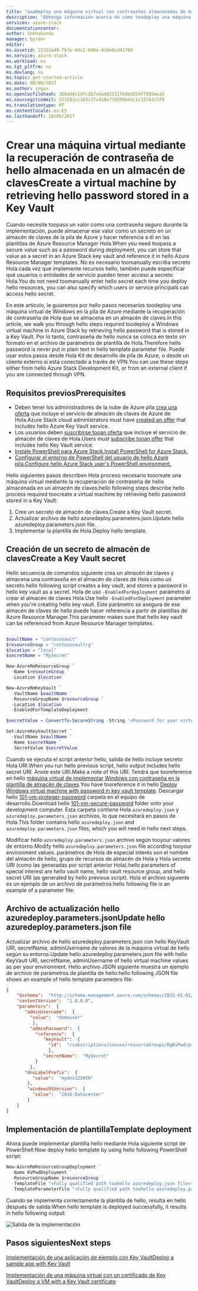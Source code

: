 ```yaml
---
title: "aaaDeploy una máquina virtual con contraseñas almacenadas de manera segura en la pila de Azure | Documentos de Microsoft"
description: "Obtenga información acerca de cómo toodeploy una máquina virtual mediante una contraseña almacenada en el almacén de claves de pila de Azure"
services: azure-stack
documentationcenter: 
author: SnehaGunda
manager: byronr
editor: 
ms.assetid: 23322a49-fb7e-4dc2-8d0e-43de8cd41f80
ms.service: azure-stack
ms.workload: na
ms.tgt_pltfrm: na
ms.devlang: na
ms.topic: get-started-article
ms.date: 08/08/2017
ms.author: sngun
ms.openlocfilehash: 368addc1dfc5b7adadd2151fbd6d354f7892eea5
ms.sourcegitcommit: 523283cc1b3c37c428e77850964dc1c33742c5f0
ms.translationtype: MT
ms.contentlocale: es-ES
ms.lasthandoff: 10/06/2017
---
```

# <a name="create-a-virtual-machine-by-retrieving-hello-password-stored-in-a-key-vault"></a><span data-ttu-id="64fa9-103">Crear una máquina virtual mediante la recuperación de contraseña de hello almacenada en un almacén de claves</span><span class="sxs-lookup"><span data-stu-id="64fa9-103">Create a virtual machine by retrieving hello password stored in a Key Vault</span></span>

<span data-ttu-id="64fa9-104">Cuando necesite toopass un valor como una contraseña seguro durante la implementación, puede almacenar ese valor como un secreto en un almacén de claves de la pila de Azure y hacer referencia a él en las plantillas de Azure Resource Manager Hola.</span><span class="sxs-lookup"><span data-stu-id="64fa9-104">When you need toopass a secure value such as a password during deployment, you can store that value as a secret in an Azure Stack key vault and reference it in hello Azure Resource Manager templates.</span></span> <span data-ttu-id="64fa9-105">No es necesario toomanually escriba secreto Hola cada vez que implemente recursos hello, también puede especificar qué usuarios o entidades de servicio pueden tener acceso a secreto Hola.</span><span class="sxs-lookup"><span data-stu-id="64fa9-105">You do not need toomanually enter hello secret each time you deploy hello resources, you can also specify which users or service principals can access hello secret.</span></span> 

<span data-ttu-id="64fa9-106">En este artículo, le guiaremos por hello pasos necesarios toodeploy una máquina virtual de Windows en la pila de Azure mediante la recuperación de contraseña de Hola que se almacena en un almacén de claves.</span><span class="sxs-lookup"><span data-stu-id="64fa9-106">In this article, we walk you through hello steps required toodeploy a Windows virtual machine in Azure Stack by retrieving hello password that is stored in a Key Vault.</span></span> <span data-ttu-id="64fa9-107">Por lo tanto, contraseña de hello nunca se coloca en texto sin formato en el archivo de parámetros de plantilla de Hola.</span><span class="sxs-lookup"><span data-stu-id="64fa9-107">Therefore hello password is never put in plain text in hello template parameter file.</span></span> <span data-ttu-id="64fa9-108">Puede usar estos pasos desde Hola Kit de desarrollo de pila de Azure, o desde un cliente externo si está conectado a través de VPN.</span><span class="sxs-lookup"><span data-stu-id="64fa9-108">You can use these steps either from hello Azure Stack Development Kit, or from an external client if you are connected through VPN.</span></span>

## <a name="prerequisites"></a><span data-ttu-id="64fa9-109">Requisitos previos</span><span class="sxs-lookup"><span data-stu-id="64fa9-109">Prerequisites</span></span>

* <span data-ttu-id="64fa9-110">Deben tener los administradores de la nube de Azure pila [crea una oferta](azure-stack-create-offer.md) que incluye el servicio de almacén de claves de Azure de Hola.</span><span class="sxs-lookup"><span data-stu-id="64fa9-110">Azure Stack cloud administrators must have [created an offer](azure-stack-create-offer.md) that includes hello Azure Key Vault service.</span></span>  
* <span data-ttu-id="64fa9-111">Los usuarios deben [suscribirse tooan oferta](azure-stack-subscribe-plan-provision-vm.md) que incluye el servicio de almacén de claves de Hola.</span><span class="sxs-lookup"><span data-stu-id="64fa9-111">Users must [subscribe tooan offer](azure-stack-subscribe-plan-provision-vm.md) that includes hello Key Vault service.</span></span>  
* [<span data-ttu-id="64fa9-112">Instale PowerShell para Azure Stack.</span><span class="sxs-lookup"><span data-stu-id="64fa9-112">Install PowerShell for Azure Stack.</span></span>](azure-stack-powershell-install.md)  
* [<span data-ttu-id="64fa9-113">Configurar el entorno de PowerShell del usuario de hello Azure pila.</span><span class="sxs-lookup"><span data-stu-id="64fa9-113">Configure hello Azure Stack user's PowerShell environment.</span></span>](azure-stack-powershell-configure-user.md)

<span data-ttu-id="64fa9-114">Hello siguientes pasos describen Hola proceso necesario toocreate una máquina virtual mediante la recuperación de contraseña de hello almacenada en un almacén de claves:</span><span class="sxs-lookup"><span data-stu-id="64fa9-114">hello following steps describe hello process required toocreate a virtual machine by retrieving hello password stored in a Key Vault:</span></span>

1. <span data-ttu-id="64fa9-115">Cree un secreto de almacén de claves.</span><span class="sxs-lookup"><span data-stu-id="64fa9-115">Create a Key Vault secret.</span></span>
2. <span data-ttu-id="64fa9-116">Actualizar archivo de hello azuredeploy.parameters.json.</span><span class="sxs-lookup"><span data-stu-id="64fa9-116">Update hello azuredeploy.parameters.json file.</span></span>
3. <span data-ttu-id="64fa9-117">Implementar la plantilla de Hola.</span><span class="sxs-lookup"><span data-stu-id="64fa9-117">Deploy hello template.</span></span>

## <a name="create-a-key-vault-secret"></a><span data-ttu-id="64fa9-118">Creación de un secreto de almacén de claves</span><span class="sxs-lookup"><span data-stu-id="64fa9-118">Create a Key Vault secret</span></span>

<span data-ttu-id="64fa9-119">Hello secuencia de comandos siguiente crea un almacén de claves y almacena una contraseña en el almacén de claves de Hola como un secreto.</span><span class="sxs-lookup"><span data-stu-id="64fa9-119">hello following script creates a key vault, and stores a password in hello key vault as a secret.</span></span> <span data-ttu-id="64fa9-120">Hola de uso `-EnabledForDeployment` parámetro al crear el almacén de claves Hola.</span><span class="sxs-lookup"><span data-stu-id="64fa9-120">Use hello `-EnabledForDeployment` parameter when you're creating hello key vault.</span></span> <span data-ttu-id="64fa9-121">Este parámetro se asegura de ese almacén de claves de hello puede hacer referencia a partir de plantillas de Azure Resource Manager.</span><span class="sxs-lookup"><span data-stu-id="64fa9-121">This parameter makes sure that hello key vault can be referenced from Azure Resource Manager templates.</span></span>

```powershell

$vaultName = "contosovault"
$resourceGroup = "contosovaultrg"
$location = "local"
$secretName = "MySecret"

New-AzureRmResourceGroup `
  -Name $resourceGroup `
  -Location $location

New-AzureRmKeyVault `
  -VaultName $vaultName `
  -ResourceGroupName $resourceGroup `
  -Location $location
  -EnabledForTemplateDeployment

$secretValue = ConvertTo-SecureString -String '<Password for your virtual machine>' -AsPlainText -Force

Set-AzureKeyVaultSecret `
  -VaultName $vaultName `
  -Name $secretName `
  -SecretValue $secretValue

```

<span data-ttu-id="64fa9-122">Cuando se ejecuta el script anterior hello, salida de hello incluye secreto Hola URI.</span><span class="sxs-lookup"><span data-stu-id="64fa9-122">When you run hello previous script, hello output includes hello secret URI.</span></span> <span data-ttu-id="64fa9-123">Anote este URI.</span><span class="sxs-lookup"><span data-stu-id="64fa9-123">Make a note of this URI.</span></span> <span data-ttu-id="64fa9-124">Tendrá que tooreference en hello [máquina virtual de implementar Windows con contraseña en la plantilla de almacén de claves](https://github.com/Azure/azure-quickstart-templates/tree/master/101-vm-secure-password).</span><span class="sxs-lookup"><span data-stu-id="64fa9-124">You have tooreference it in hello [Deploy Windows virtual machine with password in key vault template](https://github.com/Azure/azure-quickstart-templates/tree/master/101-vm-secure-password).</span></span> <span data-ttu-id="64fa9-125">Descargar hello [101-vm-proteger-password](https://github.com/Azure/azure-quickstart-templates/tree/master/101-vm-secure-password) carpeta en el equipo de desarrollo.</span><span class="sxs-lookup"><span data-stu-id="64fa9-125">Download hello [101-vm-secure-password](https://github.com/Azure/azure-quickstart-templates/tree/master/101-vm-secure-password) folder onto your development computer.</span></span> <span data-ttu-id="64fa9-126">Esta carpeta contiene Hola `azuredeploy.json` y `azuredeploy.parameters.json` archivos, lo que necesitará en pasos de Hola.</span><span class="sxs-lookup"><span data-stu-id="64fa9-126">This folder contains hello `azuredeploy.json` and `azuredeploy.parameters.json` files, which you will need in hello next steps.</span></span>

<span data-ttu-id="64fa9-127">Modificar hello `azuredeploy.parameters.json` archivo según tooyour valores de entorno.</span><span class="sxs-lookup"><span data-stu-id="64fa9-127">Modify hello `azuredeploy.parameters.json` file according tooyour environment values.</span></span> <span data-ttu-id="64fa9-128">parámetros de Hola de especial interés son el nombre del almacén de hello, grupo de recursos de almacén de Hola y Hola secreto URI (como las generadas por script anterior Hola).</span><span class="sxs-lookup"><span data-stu-id="64fa9-128">hello parameters of special interest are hello vault name, hello vault resource group, and hello secret URI (as generated by hello previous script).</span></span> <span data-ttu-id="64fa9-129">Hola el archivo siguiente es un ejemplo de un archivo de parámetros:</span><span class="sxs-lookup"><span data-stu-id="64fa9-129">hello following file is an example of a parameter file:</span></span>

## <a name="update-hello-azuredeployparametersjson-file"></a><span data-ttu-id="64fa9-130">Archivo de actualización hello azuredeploy.parameters.json</span><span class="sxs-lookup"><span data-stu-id="64fa9-130">Update hello azuredeploy.parameters.json file</span></span>

<span data-ttu-id="64fa9-131">Actualizar archivo de hello azuredeploy.parameters.json con hello KeyVault URI, secretName, adminUsername de valores de la máquina virtual de hello según su entorno.</span><span class="sxs-lookup"><span data-stu-id="64fa9-131">Update hello azuredeploy.parameters.json file with hello KeyVault URI, secretName, adminUsername of hello virtual machine values as per your environment.</span></span> <span data-ttu-id="64fa9-132">Hello archivo JSON siguiente muestra un ejemplo de archivo de parámetros de plantilla de hello:</span><span class="sxs-lookup"><span data-stu-id="64fa9-132">hello following JSON file shows an example of hello template parameters file:</span></span> 

```json
{
    "$schema":  "http://schema.management.azure.com/schemas/2015-01-01/deploymentParameters.json#",
    "contentVersion":  "1.0.0.0",
    "parameters":  {
       "adminUsername":  {
         "value":  "demouser"
          },
         "adminPassword":  {
           "reference":  {
              "keyVault":  {
                "id":  "/subscriptions/xxxxxx/resourceGroups/RgKvPwd/providers/Microsoft.KeyVault/vaults/KvPwd"
                },
              "secretName":  "MySecret"
           }
         },
       "dnsLabelPrefix":  {
          "value":  "mydns123456"
        },
        "windowsOSVersion":  {
          "value":  "2016-Datacenter"
        }
    }
}

```

## <a name="template-deployment"></a><span data-ttu-id="64fa9-133">Implementación de plantilla</span><span class="sxs-lookup"><span data-stu-id="64fa9-133">Template deployment</span></span>

<span data-ttu-id="64fa9-134">Ahora puede implementar plantilla hello mediante Hola siguiente script de PowerShell:</span><span class="sxs-lookup"><span data-stu-id="64fa9-134">Now deploy hello template by using hello following PowerShell script:</span></span>

```powershell
New-AzureRmResourceGroupDeployment `
  -Name KVPwdDeployment `
  -ResourceGroupName $resourceGroup `
  -TemplateFile "<Fully qualified path toohello azuredeploy.json file>" `
  -TemplateParameterFile "<Fully qualified path toohello azuredeploy.parameters.json file>"
```
<span data-ttu-id="64fa9-135">Cuando se implementa correctamente la plantilla de hello, resulta en hello después de salida:</span><span class="sxs-lookup"><span data-stu-id="64fa9-135">When hello template is deployed successfully, it results in hello following output:</span></span>

![Salida de la implementación](media\azure-stack-kv-deploy-vm-with-secret/deployment-output.png)


## <a name="next-steps"></a><span data-ttu-id="64fa9-137">Pasos siguientes</span><span class="sxs-lookup"><span data-stu-id="64fa9-137">Next steps</span></span>
[<span data-ttu-id="64fa9-138">Implementación de una aplicación de ejemplo con Key Vault</span><span class="sxs-lookup"><span data-stu-id="64fa9-138">Deploy a sample app with Key Vault</span></span>](azure-stack-kv-sample-app.md)

[<span data-ttu-id="64fa9-139">Implementación de una máquina virtual con un certificado de Key Vault</span><span class="sxs-lookup"><span data-stu-id="64fa9-139">Deploy a VM with a Key Vault certificate</span></span>](azure-stack-kv-push-secret-into-vm.md)


